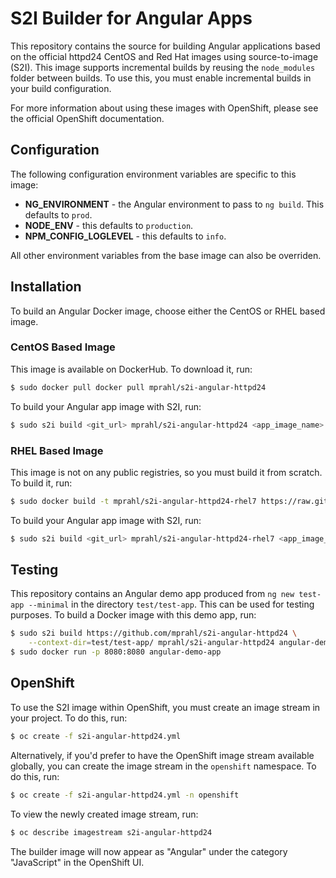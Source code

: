 
# S2I Builder for Angular Apps

This repository contains the source for building Angular applications based on
the official httpd24 CentOS and Red Hat images using source-to-image (S2I).
This image supports incremental builds by reusing the `node_modules` folder
between builds. To use this, you must enable incremental builds in your build
configuration.

For more information about using these images with OpenShift, please see the
official OpenShift documentation.

## Configuration

The following configuration environment variables are specific to this image:

* **NG_ENVIRONMENT** - the Angular environment to pass to `ng build`. This
    defaults to `prod`.
* **NODE_ENV** - this defaults to `production`.
* **NPM_CONFIG_LOGLEVEL** - this defaults to `info`.

All other environment variables from the base image can also be overriden.

## Installation

To build an Angular Docker image, choose either the CentOS or RHEL based image.

### CentOS Based Image

This image is available on DockerHub. To download it, run:

```bash
$ sudo docker pull docker pull mprahl/s2i-angular-httpd24
```

To build your Angular app image with S2I, run:

```bash
$ sudo s2i build <git_url> mprahl/s2i-angular-httpd24 <app_image_name>
```

### RHEL Based Image

This image is not on any public registries, so you must build it from scratch.
To build it, run:

```bash
$ sudo docker build -t mprahl/s2i-angular-httpd24-rhel7 https://raw.githubusercontent.com/mprahl/s2i-angular-httpd24/master/Dockerfile.rhel7
```

To build your Angular app image with S2I, run:

```bash
$ sudo s2i build <git_url> mprahl/s2i-angular-httpd24-rhel7 <app_image_name>
```

## Testing

This repository contains an Angular demo app produced from
`ng new test-app --minimal` in the directory `test/test-app`. This can be used
for testing purposes. To build a Docker image with this demo app, run:

```bash
$ sudo s2i build https://github.com/mprahl/s2i-angular-httpd24 \
    --context-dir=test/test-app/ mprahl/s2i-angular-httpd24 angular-demo-app
$ sudo docker run -p 8080:8080 angular-demo-app
```

## OpenShift

To use the S2I image within OpenShift, you must create an image stream
in your project. To do this, run:

```bash
$ oc create -f s2i-angular-httpd24.yml
```

Alternatively, if you'd prefer to have the OpenShift image stream available
globally, you can create the image stream in the `openshift` namespace. To do
this, run:

```bash
$ oc create -f s2i-angular-httpd24.yml -n openshift
```

To view the newly created image stream, run:

```bash
$ oc describe imagestream s2i-angular-httpd24
```

The builder image will now appear as "Angular" under the category "JavaScript"
in the OpenShift UI.
